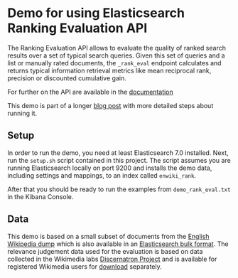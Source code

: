 # Demo for using Elasticsearch Ranking Evaluation API

The Ranking Evaluation API allows to evaluate the quality of ranked search results over a set of typical search queries. Given this set of queries and a list or manually rated documents, the `_rank_eval` endpoint calculates and returns typical information retrieval metrics like mean reciprocal rank, precision or discounted cumulative gain.

For further on the API are available in the [documentation](https://www.elastic.co/guide/en/elasticsearch/reference/current/search-rank-eval.html)

This demo is part of a longer [blog post](https://www.elastic.co/blog/made-to-measure-how-to-use-the-ranking-evaluation-api-in-elasticsearch) with more detailed steps about running it.

## Setup

In order to run the demo, you need at least Elasticsearch 7.0 installed.
Next, run the `setup.sh` script contained in this project. The script assumes you are running Elasticsearch locally on port 9200 and installs the demo data, including settings and mappings, to an index called `enwiki_rank`. 

After that you should be ready to run the examples from `demo_rank_eval.txt` in the Kibana Console.

## Data

This demo is based on a small subset of documents from the [English Wikipedia dump](https://dumps.wikimedia.org)
which is also available in an [Elasticsearch bulk format](https://dumps.wikimedia.org/other/cirrussearch/).
The relevance judgement data used for the evaluation is based on data collected in the Wikimedia labs [Discernatron Project](https://discernatron.wmflabs.org/login)
and is available for registered Wikimedia users for [download](https://discernatron.wmflabs.org/scores/all) separately. 
